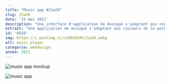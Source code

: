 ```yaml
---
title: "Music app #21w20"
slug: 21w20
date: '15 mai 2021'
description: "Une interface d'application de musique s'adaptant aux couleurs de la pochette associée au morceau en lecture."
extrait: "Une application de musique s'adaptant aux couleurs de la pochette associée au morceau en lecture."
id: '0020'
img: https://i.postimg.cc/s2DKSR2M/21w20.webp
alt: music player
categorie: webdesign
année: 2021
---
```


![music app mockup](https://i.imgur.com/fbeze4y.jpg)

<div class="sep-50"></div>

![music app](https://i.imgur.com/2vj3eJt.jpg)